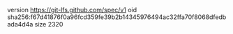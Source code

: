 version https://git-lfs.github.com/spec/v1
oid sha256:f67d41876f0a96fcd359fe39b2b14345976494ac32ffa70f8068dfedbada4d4a
size 2320
